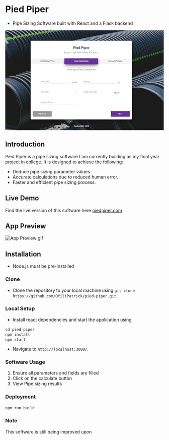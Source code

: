 # Pied Piper

- Pipe Sizing Software built with React and a Flask backend

![](https://github.com/OfiliPatrick/pied-piper/blob/master/src/images/piedpreview.png?raw=true)

## Introduction

Pied Piper is a pipe sizing software I am currently building as my final year project in college. It is designed to achieve the following:

- Deduce pipe sizing parameter values.
- Accurate calculations due to reduced human error.
- Faster and efficient pipe sizing process.

## Live Demo

Find the live version of this software here [piedpiper.com](https://pied-piper-soft.netlify.app/)

## App Preview

![App Preview gif](https://recordit.co/cG0xjfPI5U.gif)

## Installation

- Node.js must be pre-installed

### Clone

- Clone the repository to your local machine using
  `git clone https://github.com/OfiliPatrick/pied-piper.git`

### Local Setup

- Install react dependencies and start the application using

```
cd pied-piper
npm install
npm start
```

- Navigate to `http://localhost:3000/`.

### Software Usage

1. Ensure all parameters and fields are filled
2. Click on the calculate button
3. View Pipe sizing results

### Deployment

`npm run build`

### Note

This software is still being improved upon

